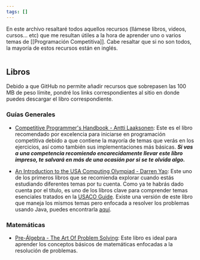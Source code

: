```yaml
---
tags: []
---
```

En este archivo resaltaré todos aquellos recursos (llámese libros, videos, cursos... etc) que me resultan útiles a la hora de aprender uno o varios temas de [[Programación Competitiva]]. Cabe resaltar que si no son todos, la mayoría de estos recursos están en inglés.

```table-of-contents
```

## Libros
Debido a que GitHub no permite añadir recursos que sobrepasen las 100 MB de peso límite, pondré los links correspondientes al sitio en donde puedes descargar el libro correspondiente.

### Guías Generales

- [Competitive Programmer's Handbook - Antti Laaksonen](https://cses.fi/book/book.pdf): Este es el libro recomendado por excelencia para iniciarse en programación competitiva debido a que contiene la mayoría de temas que verás en los ejercicios, así como también sus implementaciones más básicas. ***Si vas a una competencia recomiendo encarecidamente llevar este libro impreso, te salvará en más de una ocasión por si se te olvida algo.***

- [An Introduction to the USA Computing Olympiad - Darren Yao](https://darrenyao.com/usacobook/cpp.pdf): Este uno de los primeros libros que se recomienda explorar cuando estás estudiando diferentes temas por tu cuenta. Como ya te habrás dado cuenta por el título, es uno de los libros clave para comprender temas esenciales tratados en la [USACO Guide](https://usaco.guide/). Existe una versión de este libro que maneja los mismos temas pero enfocada a resolver los problemas usando Java, puedes encontrarla [aquí](https://darrenyao.com/usacobook/java.pdf).

### Matemáticas

- [Pre-Álgebra - The Art Of Problem Solving](https://libgen.li/ads.php?md5=CF35DDF15D29F6347D106CE822D9CA7A): Este libro es ideal para aprender los conceptos básicos de matemáticas enfocadas a la resolución de problemas.


```folder-index-content
```